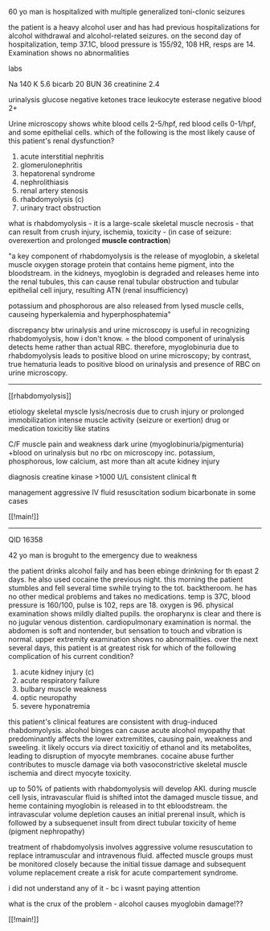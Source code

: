 60 yo man is hospitalized with multiple generalized toni-clonic seizures 

the patient is a heavy alcohol user and has had previous hospitalizations for alcohol withdrawal and alcohol-related seizures. on the second day of hospitalization, temp 37.1C, blood pressure is 155/92, 108 HR, resps are 14. Examination shows no abnormalities 

labs 

Na 140 
K 5.6 
bicarb 20 
BUN 36 
creatinine 2.4 

urinalysis 
glucose negative 
ketones trace 
leukocyte esterase negative 
blood 2+ 

Urine microscopy shows white blood cells 2-5/hpf, red blood cells 0-1/hpf, and some epithelial cells. which of the following is the most likely cause of this patient's renal dysfunction? 

1. acute interstitial nephritis 
2. glomerulonephritis 
3. hepatorenal syndrome 
4. nephrolithiasis 
5. renal artery stenosis 
6. rhabdomyolysis (c)
7. urinary tract obstruction 

what is rhabdomyolysis - it is a large-scale skeletal muscle necrosis - that can result from crush injury, ischemia, toxicity - (in case of seizure: overexertion and prolonged **muscle contraction**)

"a key component of rhabdomyolysis is the release of myoglobin, a skeletal muscle oxygen storage protein that contains heme pigment, into the bloodstream. in the kidneys, myoglobin is degraded and releases heme into the renal tubules, this can cause renal tubular obstruction and tubular epithelial cell injury, resulting ATN (renal insufficiency)

potassium and phosphorous are also released from lysed muscle cells, causeing hyperkalemia and hyperphosphatemia"

discrepancy btw urinalysis and urine microscopy is useful in recognizing rhabdomyolysis, how i don't know. = the blood component of urinalysis detects heme rather than actual RBC. therefore, myoglobinuria due to rhabdomyolysis leads to positive blood on urine microscopy; by contrast, true hematuria leads to positive blood on urinalysis and presence of RBC on urine microscopy. 

---
[[rhabdomyolysis]]

etiology 
skeletal myscle lysis/necrosis due to 
crush injury or prolonged immobilization 
intense muscle activity (seizure or exertion)
drug or medication toxicitiy like statins 

C/F 
muscle pain and weakness 
dark urine (myoglobinuria/pigmenturia)
+blood on urinalysis but no rbc on microscopy 
inc. potassium, phosphorous, low calcium, ast more than alt 
acute kidney injury 

diagnosis 
creatine kinase >1000 U/L 
consistent clinical ft

management 
aggressive IV fluid resuscitation 
sodium bicarbonate in some cases 

[[!main!]]

---
QID 16358

42 yo man is broguht to the emergency due to weakness 

the patient drinks alcohol faily and has been ebinge drinkning for th epast 2 days. he also used cocaine the previous night. this morning the patient stumbles and fell several time swhile trying to the tot. backtheroom. he has no other medical problems and takes no medications. temp is 37C, blood pressure is 160/100, pulse is 102, reps are 18. oxygen is 96. physical examination shows mildly dialted pupils. the oropharynx is clear and there is no jugular venous distention. cardiopulmonary examination is normal. the abdomen is soft and nontender, but sensation to touch and vibration is normal. upper extremity examination shows no abnormalities. over the next several days, this patient is at greatest risk for which of the following complication of his current condition? 

1. acute kidney injury (c)
2. acute respiratory failure 
3. bulbary muscle weakness 
4. optic neuropathy 
5. severe hyponatremia 

this patient's clinical features are consistent with drug-induced rhabdomyolysis. alcohol binges can cause acute alcohol myopathy that predominantly affects the lower extremitites, causing pain, weakness and sweeling. it likely occurs via direct toxicitiy of ethanol and its metabolites, leading to disruption of myocyte membranes. cocaine abuse further contributes to muscle damage via both vasoconstrictive skeletal muscle ischemia and direct myocyte toxicity. 

up to 50% of patients with rhabdomyolysis will develop AKI. during muscle cell lysis, intravascular fluid is shifted intot the damaged muscle tissue, and heme containing myoglobin is released in to tht ebloodstream. the intravascular volume depletion causes an initial prerenal insult, which is followed by a subsequenet insult from direct tubular toxicity of heme (pigment nephropathy)

treatment of rhabdomyolysis involves aggressive volume resuscutation to replace intramuscular and intravenous fluid. affected muscle groups must be monitored closely because the initial tissue damage and subsequent volume replacement create a risk for acute compartement syndrome. 

i did not understand any of it - bc i wasnt paying attention 

what is the crux of the problem - alcohol causes myoglobin damage!?? 

[[!main!]]

